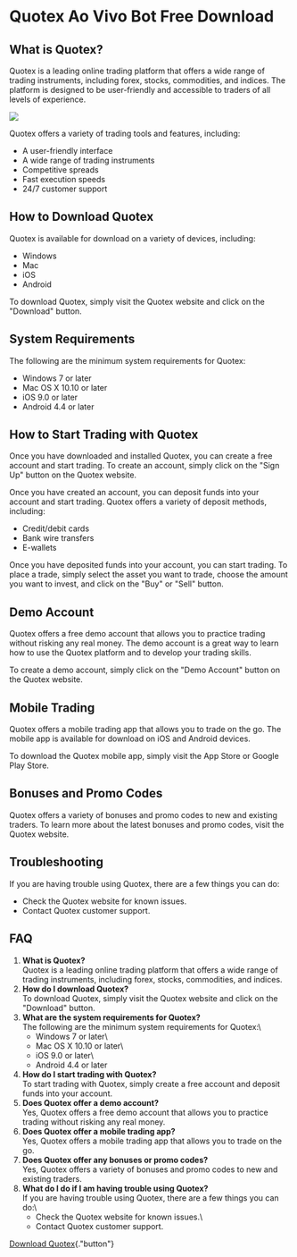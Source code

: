 # Quotex Ao Vivo Bot Free Download

## What is Quotex?

Quotex is a leading online trading platform that offers a wide range of
trading instruments, including forex, stocks, commodities, and indices.
The platform is designed to be user-friendly and accessible to traders
of all levels of experience.

[![](https://static.quotex.io/files/10_en/300_250.jpg)](https://traff.sbs/brokerqxlid)

Quotex offers a variety of trading tools and features, including:

-   A user-friendly interface
-   A wide range of trading instruments
-   Competitive spreads
-   Fast execution speeds
-   24/7 customer support

## How to Download Quotex

Quotex is available for download on a variety of devices, including:

-   Windows
-   Mac
-   iOS
-   Android

To download Quotex, simply visit the Quotex website and click on the
"Download" button.

## System Requirements

The following are the minimum system requirements for Quotex:

-   Windows 7 or later
-   Mac OS X 10.10 or later
-   iOS 9.0 or later
-   Android 4.4 or later

## How to Start Trading with Quotex

Once you have downloaded and installed Quotex, you can create a free
account and start trading. To create an account, simply click on the
"Sign Up" button on the Quotex website.

Once you have created an account, you can deposit funds into your
account and start trading. Quotex offers a variety of deposit methods,
including:

-   Credit/debit cards
-   Bank wire transfers
-   E-wallets

Once you have deposited funds into your account, you can start trading.
To place a trade, simply select the asset you want to trade, choose the
amount you want to invest, and click on the "Buy" or "Sell"
button.

## Demo Account

Quotex offers a free demo account that allows you to practice trading
without risking any real money. The demo account is a great way to learn
how to use the Quotex platform and to develop your trading skills.

To create a demo account, simply click on the "Demo Account"
button on the Quotex website.

## Mobile Trading

Quotex offers a mobile trading app that allows you to trade on the go.
The mobile app is available for download on iOS and Android devices.

To download the Quotex mobile app, simply visit the App Store or Google
Play Store.

## Bonuses and Promo Codes

Quotex offers a variety of bonuses and promo codes to new and existing
traders. To learn more about the latest bonuses and promo codes, visit
the Quotex website.

## Troubleshooting

If you are having trouble using Quotex, there are a few things you can
do:

-   Check the Quotex website for known issues.
-   Contact Quotex customer support.

## FAQ

1.  **What is Quotex?**\
    Quotex is a leading online trading platform that offers a wide range
    of trading instruments, including forex, stocks, commodities, and
    indices.
2.  **How do I download Quotex?**\
    To download Quotex, simply visit the Quotex website and click on the
    "Download" button.
3.  **What are the system requirements for Quotex?**\
    The following are the minimum system requirements for Quotex:\
    - Windows 7 or later\
    - Mac OS X 10.10 or later\
    - iOS 9.0 or later\
    - Android 4.4 or later
4.  **How do I start trading with Quotex?**\
    To start trading with Quotex, simply create a free account and
    deposit funds into your account.
5.  **Does Quotex offer a demo account?**\
    Yes, Quotex offers a free demo account that allows you to practice
    trading without risking any real money.
6.  **Does Quotex offer a mobile trading app?**\
    Yes, Quotex offers a mobile trading app that allows you to trade on
    the go.
7.  **Does Quotex offer any bonuses or promo codes?**\
    Yes, Quotex offers a variety of bonuses and promo codes to new and
    existing traders.
8.  **What do I do if I am having trouble using Quotex?**\
    If you are having trouble using Quotex, there are a few things you
    can do:\
    - Check the Quotex website for known issues.\
    - Contact Quotex customer support.

[Download
Quotex](\%22https://traff.sbs/quotexonelink\%22){."button"}

